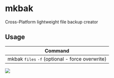 # mkbak
Cross-Platform lightweight file backup creator

## Usage

|Command|
|---|
|mkbak <kbd>files</kbd> <kbd>-f</kbd> (optional - force overwrite)|

<img src="https://i.imgur.com/amsk2ml.png">
